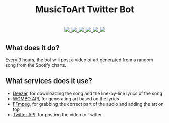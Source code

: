 <h1 align="center">
    MusicToArt Twitter Bot
</p>

<p align="center">
    <a href="https://twitter.com/musictoart">
        <img src="https://img.shields.io/twitter/follow/musictoart?style=social">
    </a>
    <a href="https://github.com/ryan5453/musictoart/stargazers">
        <img src="https://img.shields.io/github/stars/ryan5453/musictoart?style=social">
    </a>
    <a href="https://github.com/ryan5453/musictoart/blob/main/LICENSE">
        <img src="https://img.shields.io/github/license/ryan5453/musictoart">
    </a>
    <a href="https://python.org/">
        <img src="https://img.shields.io/badge/python-3.9-blue">
    </a>
    <a href="https://github.com/ambv/black">
        <img src="https://img.shields.io/badge/code%20style-black-black.svg">
    </a>
    <a href="https://github.com/PyCQA/isort">
        <img src="https://img.shields.io/badge/imports-isort-black.svg">
    </a>
</p>

## What does it do?
Every 3 hours, the bot will post a video of art generated from a random song from the Spotify charts.

## What services does it use?
- [Deezer](https://www.deezer.com/), for downloading the song and the line-by-line lyrics of the song
- [WOMBO API](https://www.w.ai/dream-api), for generating art based on the lyrics
- [FFmpeg](https://www.ffmpeg.org/), for grabbing the correct part of the audio and adding the art on top
- [Twitter API](https://developer.twitter.com/en/docs/basics/authentication/overview), for posting the video to Twitter